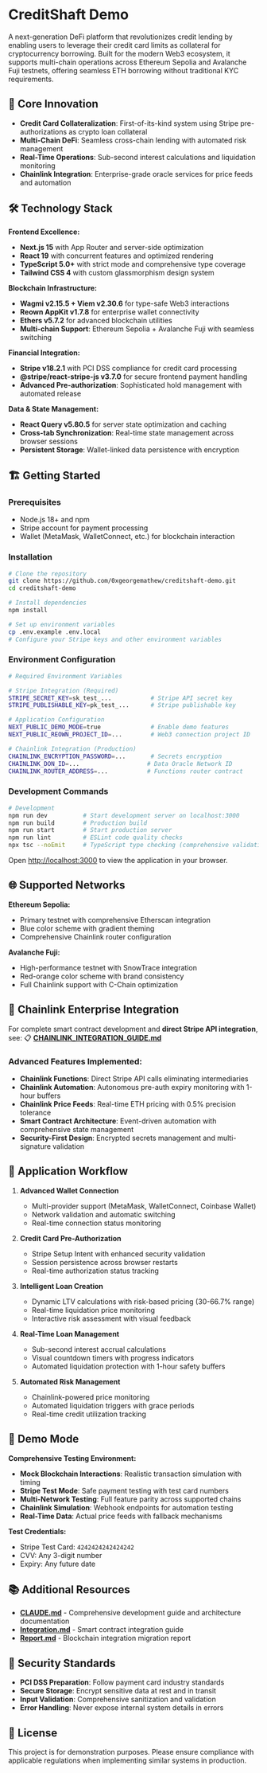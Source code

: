# CreditShaft Demo

A next-generation DeFi platform that revolutionizes credit lending by enabling users to leverage their credit card limits as collateral for cryptocurrency borrowing. Built for the modern Web3 ecosystem, it supports multi-chain operations across Ethereum Sepolia and Avalanche Fuji testnets, offering seamless ETH borrowing without traditional KYC requirements.

## 🚀 Core Innovation

- **Credit Card Collateralization**: First-of-its-kind system using Stripe pre-authorizations as crypto loan collateral
- **Multi-Chain DeFi**: Seamless cross-chain lending with automated risk management
- **Real-Time Operations**: Sub-second interest calculations and liquidation monitoring
- **Chainlink Integration**: Enterprise-grade oracle services for price feeds and automation

## 🛠️ Technology Stack

**Frontend Excellence:**
- **Next.js 15** with App Router and server-side optimization
- **React 19** with concurrent features and optimized rendering
- **TypeScript 5.0+** with strict mode and comprehensive type coverage
- **Tailwind CSS 4** with custom glassmorphism design system

**Blockchain Infrastructure:**
- **Wagmi v2.15.5 + Viem v2.30.6** for type-safe Web3 interactions
- **Reown AppKit v1.7.8** for enterprise wallet connectivity
- **Ethers v5.7.2** for advanced blockchain utilities
- **Multi-chain Support**: Ethereum Sepolia + Avalanche Fuji with seamless switching

**Financial Integration:**
- **Stripe v18.2.1** with PCI DSS compliance for credit card processing
- **@stripe/react-stripe-js v3.7.0** for secure frontend payment handling
- **Advanced Pre-authorization**: Sophisticated hold management with automated release

**Data & State Management:**
- **React Query v5.80.5** for server state optimization and caching
- **Cross-tab Synchronization**: Real-time state management across browser sessions
- **Persistent Storage**: Wallet-linked data persistence with encryption

## 🏗️ Getting Started

### Prerequisites

- Node.js 18+ and npm
- Stripe account for payment processing
- Wallet (MetaMask, WalletConnect, etc.) for blockchain interaction

### Installation

```bash
# Clone the repository
git clone https://github.com/0xgeorgemathew/creditshaft-demo.git
cd creditshaft-demo

# Install dependencies
npm install

# Set up environment variables
cp .env.example .env.local
# Configure your Stripe keys and other environment variables
```

### Environment Configuration

```bash
# Required Environment Variables

# Stripe Integration (Required)
STRIPE_SECRET_KEY=sk_test_...           # Stripe API secret key
STRIPE_PUBLISHABLE_KEY=pk_test_...      # Stripe publishable key

# Application Configuration
NEXT_PUBLIC_DEMO_MODE=true              # Enable demo features
NEXT_PUBLIC_REOWN_PROJECT_ID=...        # Web3 connection project ID

# Chainlink Integration (Production)
CHAINLINK_ENCRYPTION_PASSWORD=...       # Secrets encryption
CHAINLINK_DON_ID=...                   # Data Oracle Network ID
CHAINLINK_ROUTER_ADDRESS=...           # Functions router contract
```

### Development Commands

```bash
# Development
npm run dev          # Start development server on localhost:3000
npm run build        # Production build
npm run start        # Start production server
npm run lint         # ESLint code quality checks
npx tsc --noEmit     # TypeScript type checking (comprehensive validation)
```

Open [http://localhost:3000](http://localhost:3000) to view the application in your browser.

## 🌐 Supported Networks

**Ethereum Sepolia:**
- Primary testnet with comprehensive Etherscan integration
- Blue color scheme with gradient theming
- Comprehensive Chainlink router configuration

**Avalanche Fuji:**
- High-performance testnet with SnowTrace integration
- Red-orange color scheme with brand consistency
- Full Chainlink support with C-Chain optimization

## 🔗 Chainlink Enterprise Integration

For complete smart contract development and **direct Stripe API integration**, see:
📋 **[CHAINLINK_INTEGRATION_GUIDE.md](./CHAINLINK_INTEGRATION_GUIDE.md)**

### Advanced Features Implemented:
- **Chainlink Functions**: Direct Stripe API calls eliminating intermediaries
- **Chainlink Automation**: Autonomous pre-auth expiry monitoring with 1-hour buffers
- **Chainlink Price Feeds**: Real-time ETH pricing with 0.5% precision tolerance
- **Smart Contract Architecture**: Event-driven automation with comprehensive state management
- **Security-First Design**: Encrypted secrets management and multi-signature validation

## 🎯 Application Workflow

1. **Advanced Wallet Connection**
   - Multi-provider support (MetaMask, WalletConnect, Coinbase Wallet)
   - Network validation and automatic switching
   - Real-time connection status monitoring

2. **Credit Card Pre-Authorization**
   - Stripe Setup Intent with enhanced security validation
   - Session persistence across browser restarts
   - Real-time authorization status tracking

3. **Intelligent Loan Creation**
   - Dynamic LTV calculations with risk-based pricing (30-66.7% range)
   - Real-time liquidation price monitoring
   - Interactive risk assessment with visual feedback

4. **Real-Time Loan Management**
   - Sub-second interest accrual calculations
   - Visual countdown timers with progress indicators
   - Automated liquidation protection with 1-hour safety buffers

5. **Automated Risk Management**
   - Chainlink-powered price monitoring
   - Automated liquidation triggers with grace periods
   - Real-time credit utilization tracking

## 🧪 Demo Mode

**Comprehensive Testing Environment:**
- **Mock Blockchain Interactions**: Realistic transaction simulation with timing
- **Stripe Test Mode**: Safe payment testing with test card numbers
- **Multi-Network Testing**: Full feature parity across supported chains
- **Chainlink Simulation**: Webhook endpoints for automation testing
- **Real-Time Data**: Actual price feeds with fallback mechanisms

**Test Credentials:**
- Stripe Test Card: `4242424242424242`
- CVV: Any 3-digit number
- Expiry: Any future date

## 📚 Additional Resources

- **[CLAUDE.md](./CLAUDE.md)** - Comprehensive development guide and architecture documentation
- **[Integration.md](./Integration.md)** - Smart contract integration guide
- **[Report.md](./Report.md)** - Blockchain integration migration report

## 🔐 Security Standards

- **PCI DSS Preparation**: Follow payment card industry standards
- **Secure Storage**: Encrypt sensitive data at rest and in transit
- **Input Validation**: Comprehensive sanitization and validation
- **Error Handling**: Never expose internal system details in errors

## 📄 License

This project is for demonstration purposes. Please ensure compliance with applicable regulations when implementing similar systems in production.

